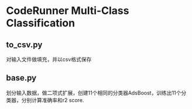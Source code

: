 # CodeRunner Multi-Class Classification

## to_csv.py

对输入文件做填充，并以csv格式保存

## base.py

划分输入数据，做二项式扩展，创建11个相同的分类器AdsBoost，训练出11个分类器，分别计算准确率和r2 score.